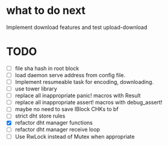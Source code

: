 # what to do next
Implement download features and test upload-download

# TODO
- [ ] file sha hash in root block
- [ ] load daemon serve address from config file.
- [ ] Implement resumeable task for encoding, downloading.
- [ ] use tower library
- [ ] replace all inappropriate panic! macros with Result<T>
- [ ] replace all inappropriate assert! macros with debug_assert!
- [ ] maybe no need to save IBlock CHKs to bf
- [ ] strict dht store rules
- [x] refactor dht manager functions 
- [ ] refactor dht manager receive loop
- [ ] Use RwLock instead of Mutex when appropriate